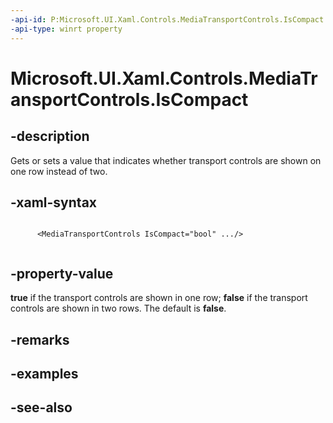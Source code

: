```yaml
---
-api-id: P:Microsoft.UI.Xaml.Controls.MediaTransportControls.IsCompact
-api-type: winrt property
---
```


<!-- Property syntax
public bool IsCompact { get;  set; }
-->

# Microsoft.UI.Xaml.Controls.MediaTransportControls.IsCompact

## -description
Gets or sets a value that indicates whether transport controls are shown on one row instead of two.

## -xaml-syntax
```xaml

      <MediaTransportControls IsCompact="bool" .../>
    
```


## -property-value
**true** if the transport controls are shown in one row; **false** if the transport controls are shown in two rows. The default is **false**.

## -remarks

## -examples

## -see-also
